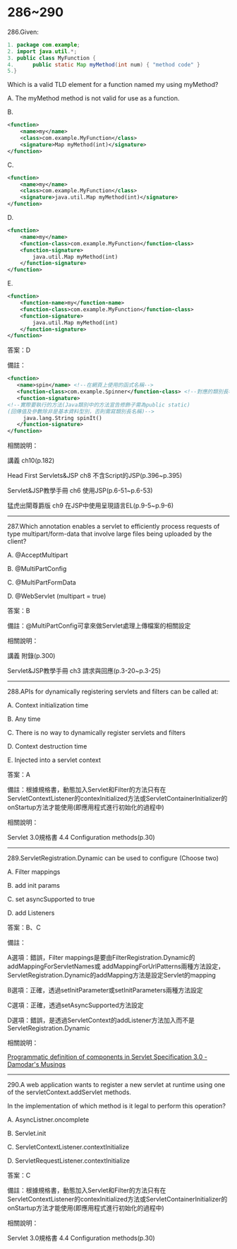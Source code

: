 286~290
========================
286.Given:

```java
1. package com.example;
2. import java.util.*;
3. public class MyFunction {
4. 		public static Map myMethod(int num) { "method code" }
5.}
```

Which is a valid TLD element for a function named my using myMethod?

A. The myMethod method is not valid for use as a function.

B.

```xml
<function> 
	<name>my</name> 
	<class>com.example.MyFunction</class> 
	<signature>Map myMethod(int)</signature> 
</function>
```

C.

```xml
<function> 
	<name>my</name> 
	<class>com.example.MyFunction</class> 
	<signature>java.util.Map myMethod(int)</signature> 
</function>
```

D.

```xml
<function> 
	<name>my</name> 
	<function-class>com.example.MyFunction</function-class> 
	<function-signature> 
		java.util.Map myMethod(int) 
	</function-signature> 
</function>
```

E.

```xml
<function> 
	<function-name>my</function-name> 
	<function-class>com.example.MyFunction</function-class> 
	<function-signature> 
		java.util.Map myMethod(int) 
	</function-signature> 
</function>
```

答案：D

備註：

```xml
<function> 
   <name>spin</name> <!--在網頁上使用的函式名稱-->
   <function-class>com.example.Spinner</function-class> <!--對應的類別長名稱-->
   <function-signature> 
<!--實際要執行的方法(Java類別中的方法宣告修飾子需為public static)
(回傳值及參數除非是基本資料型別，否則需寫類別長名稱)-->
     java.lang.String spinIt() 
   </function-signature> 
</function> 
```

相關說明：

講義 ch10(p.182)

Head First Servlets&JSP ch8 不含Script的JSP(p.396~p.395)

Servlet&JSP教學手冊 ch6 使用JSP(p.6-51~p.6-53)

猛虎出閘尊爵版 ch9 在JSP中使用呈現語言EL(p.9-5~p.9-6)

---
287.Which annotation enables a servlet to efficiently process requests of type multipart/form-data that involve large files being uploaded by the client?

A. @AcceptMultipart

B. @MultiPartConfig

C. @MultiPartFormData

D. @WebServlet (multipart = true)

答案：B

備註：@MultiPartConfig可拿來做Servlet處理上傳檔案的相關設定

相關說明：

講義 附錄(p.300)

Servlet&JSP教學手冊 ch3 請求與回應(p.3-20~p.3-25)


---
288.APIs for dynamically registering servlets and filters can be called at:

A. Context initialization time

B. Any time

C. There is no way to dynamically register servlets and filters

D. Context destruction time

E. Injected into a servlet context

答案：A

備註：根據規格書，動態加入Servlet和Filter的方法只有在ServletContextListener的contexInitialized方法或ServletContainerInitializer的onStartup方法才能使用(即應用程式進行初始化的過程中)

相關說明：

Servlet 3.0規格書 4.4 Configuration methods(p.30)

---
289.ServletRegistration.Dynamic can be used to configure (Choose two)

A. Filter mappings

B. add init params

C. set asyncSupported to true

D. add Listeners

答案：B、C

備註：

A選項：錯誤，Filter mappings是要由FilterRegistration.Dynamic的addMappingForServletNames或 addMappingForUrlPatterns兩種方法設定，ServletRegistration.Dynamic的addMapping方法是設定Servlet的mapping

B選項：正確，透過setInitParameter或setInitParameters兩種方法設定

C選項：正確，透過setAsyncSupported方法設定

D選項：錯誤，是透過ServletContext的addListener方法加入而不是ServletRegistration.Dynamic

相關說明：

[Programmatic definition of components in Servlet Specification 3.0 - Damodar&#039;s Musings](http://www.softwareengineeringsolutions.com/blogs/2010/08/01/programmatic-definition-of-components-in-servlet-specification-3-0/)


---
290.A web application wants to register a new servlet at runtime using one of the servletContext.addServlet
methods.

In the implementation of which method is it legal to perform this operation?

A. AsyncListner.oncomplete

B. Servlet.init

C. ServletContextListener.contextInitialize

D. ServletRequestListener.contextInitialize

答案：C

備註：根據規格書，動態加入Servlet和Filter的方法只有在ServletContextListener的contexInitialized方法或ServletContainerInitializer的onStartup方法才能使用(即應用程式進行初始化的過程中)

相關說明：

Servlet 3.0規格書 4.4 Configuration methods(p.30)
